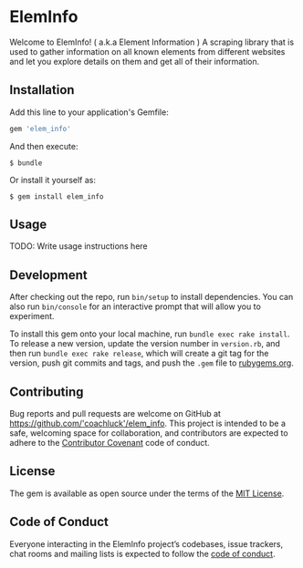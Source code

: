 # ElemInfo

Welcome to ElemInfo! ( a.k.a Element Information )
A scraping library that is used to gather information on all known elements from different websites and let you explore details on them and get all of their information.

## Installation

Add this line to your application's Gemfile:

```ruby
gem 'elem_info'
```

And then execute:

    $ bundle

Or install it yourself as:

    $ gem install elem_info

## Usage

TODO: Write usage instructions here

## Development

After checking out the repo, run `bin/setup` to install dependencies. You can also run `bin/console` for an interactive prompt that will allow you to experiment.

To install this gem onto your local machine, run `bundle exec rake install`. To release a new version, update the version number in `version.rb`, and then run `bundle exec rake release`, which will create a git tag for the version, push git commits and tags, and push the `.gem` file to [rubygems.org](https://rubygems.org).

## Contributing

Bug reports and pull requests are welcome on GitHub at https://github.com/'coachluck'/elem_info. This project is intended to be a safe, welcoming space for collaboration, and contributors are expected to adhere to the [Contributor Covenant](http://contributor-covenant.org) code of conduct.

## License

The gem is available as open source under the terms of the [MIT License](https://opensource.org/licenses/MIT).

## Code of Conduct

Everyone interacting in the ElemInfo project’s codebases, issue trackers, chat rooms and mailing lists is expected to follow the [code of conduct](https://github.com/'coachluck'/elem_info/blob/master/CODE_OF_CONDUCT.md).
